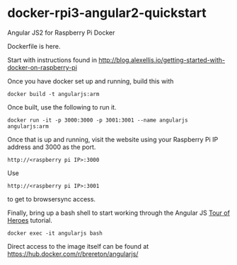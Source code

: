 # docker-rpi3-angular2-quickstart
Angular JS2 for Raspberry Pi Docker

Dockerfile is here.

Start with instructions found in http://blog.alexellis.io/getting-started-with-docker-on-raspberry-pi

Once you have docker set up and running, build this with

```
docker build -t angularjs:arm
```

Once built, use the following to run it.

```
docker run -it -p 3000:3000 -p 3001:3001 --name angularjs angularjs:arm
```

Once that is up and running, visit the website using your Raspberry Pi IP address and 3000 as the port.
```
http://<raspberry pi IP>:3000
```

Use
```
http://<raspberry pi IP>:3001
```

to get to browsersync access.

Finally, bring up a bash shell to start working through the Angular JS [Tour of Heroes](https://angular.io/docs/ts/latest/tutorial/toh-pt1.html) tutorial.

```
docker exec -it angularjs bash
```

Direct access to the image itself can be found at https://hub.docker.com/r/brereton/angularjs/

